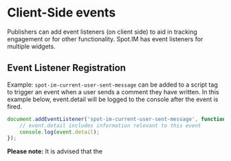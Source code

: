 # Client-Side events
Publishers can add event listeners (on client side) to aid in tracking engagement or for other functionality. Spot.IM has event listeners for multiple widgets. 

## Event Listener Registration
Example: `spot-im-current-user-sent-message` can be added to a script tag to trigger an event when a user sends a comment they have written. In this example below, event.detail will be logged to the console after the event is fired. 

```javascript
document.addEventListener('spot-im-current-user-sent-message', function(event) {
    // event.detail includes information relevant to this event
    console.log(event.detail);
});
```

**Please note:** It is advised that the <script> element is kept within the header. Any events that occurr before the listener registration will be lost. Make sure events are registered as early as possible, and before Spot.IM loads. 
    Multiple events can be used within a single script tag. 


## Conversation Events References
##### `spot-im-api-ready`
Notifies that the public API, such as SSO, is ready.

##### `spot-im-conversation-loaded`
The Conversation is loaded on the page.

##### `spot-im-current-user-typing-start`
The user has started typing a comment.

##### `spot-im-current-user-typing-end`
The user has finished typing a comment.

##### `spot-im-current-user-sent-message`
The user has clicked on the "Post" button.

##### `spot-im-profile-drop-down`
The user has clicked on the profile dropDown menu. Event details include the details of the user.

##### `spot-im-clicked-settings`
The user has clicked on the "Settings" button in the profile context menu. Event details include the details of the user.

##### `spot-im-clicked-privacy`
The user has clicked on the "Privacy" button. in the profile context menu.

##### `spot-im-clicked-article-link-profile`
The user has clicked on an article from a user's history view. Event details include the article's URL.

##### `spot-im-sort-by-drop-down`
The user has clicked on the sort dropdown.

##### `spot-im-sort-by-select`
The user has changed the sorting of the conversation.

##### `spot-im-notification-drop-down-link`
The user has opened the notification inbox.

##### `spot-im-user-clicked-reply`
The user has started to reply a comment on the conversation.

##### `spot-im-clicked-like-thumbs-up`
The user has clicked the "Like" button.

##### `spot-im-clicked-like-thumbs-down`
The user has clicked the "Disike" button.

##### `spot-im-clicked-like-details`
The user has opened the list of likers. Event details include the comment's ID.

##### `spot-im-share-drop-down`
The user has clicked on the "Share" button

##### `spot-im-share-type`
The user has chosen to share the comment on a specific option. Event details include which share option was chosen.

##### `spot-im-clicked-flag`
The user has clicked on the "Report" option.

##### `spot-im-show-more-comments-clicked`
The user has clicked on the "Show More Comments" button.

##### `spot-im-show-more-replies-clicked`
The user has clicked on the "Show More Replies" button. Event details include the parent ID of the replies.

##### `spot-im-open-user-profile`
The user has clicked on the "View Profile" button of a specific user. Event details include the User ID.

##### `spot-im-login-start`
The user initialized a log in process.

##### `spot-im-post-login`
The user has logged in to the system.
`event.detail`:
```javascript
{
  currentUser: {
    email,
    socialNetworks: [],
    username
  }
}
```

##### `spot-im-user-logout`
The user initialized a log out process.

##### `spot-im-user-up-vote-click`
The user has clicked to up vote a comment.

##### `spot-im-user-down-vote-click`
The user has clicked to down vote a comment.

##### `spot-im-user-notifications-click`
The user has clicked on the notifications icon (the bell icon).

##### `spot-im-frame-entity-load`
The user has clicked on a Twitter or Instagram "Show" button in a comment (this occurs on mobile layout).

##### `spot-im-frame-resize`
The iframe, which holds Spot.IM Conversation, was resized.
`event.detail`:
```javascript
{
  height,
  iframe,
  type,
  width
}
```

##### `spot-im-modals-height`
A user had triggered a modal opening. This event includes the height of the modal.
`event.detail`:
```javascript
{
  height
}
```
##### `spot-im-open-user-profile`
The user opened the user profile screen.
`event.detail`:
```javascript
{
  userId
}
```

## Conversation and Live Blog Events References
##### `spot-im-realtime-new-message`
A new message appeared in the Conversation or the Live Blog in real-time.
`event.detail`:
```javascript
{
  source: 'live-blog' [or:] 'conversation',

  // eventCode and postId are mutually exclusive  
  // if source="live-blog":
  eventCode: '...live blog eventCode...',
  // if source="conversation":
  postId: '...conversation postId...',

  fromUser: {
    // common to live-blog and conversation
    id: '...Spot.IM user ID',
    username: '...username...',
    displayName: '...display name (can be null)...',

    // only for source="live-blog":
   isReporter: true [or:] false
  },
  message: {
    type: 'comment' [or] 'reply',
    time: 'JS timestamp...'
  }
}
```

##### `spot-im-user-click`
The user has clicked on any object on the page with the a "spot-im-class" attribute.
`event.detail`:
```javascript
{
  elementTop,
  spotImClass
}
```


## Popular-in-the-Community
Spot.IM has added Javascript listeners to the Popular-in-the-Community Widget.

##### `spot-im-recirculation-item-clicked`
Recirculation item click

##### `spot-im-recirculation-left-clicked`
Left navigation arrow click

##### `spot-im-recirculation-right-clicked`
Right navigation arrow click

##### `spot-im-recirculation-loaded`
Recirculation loaded

##### `spot-im-recirculation-viewed`
Recirculation viewed 

## Spotlight
Spot.IM has added Javascript listeners to the Spotlight Widget.

##### `spot-im-spotlight-CTA-click`
The user has clicked on the Comment button. 
`event.detail`:
```javascript
{
  type,
  referrerUrl
}
```


## Recipes
### Get user emails upon login

```javascript
<script>
document.addEventListener('spot-im-post-login', function(event) {
    var currentUser = event.detail.currentUser; // currentUser contains details about logged in user
    console.log(currentUser.username + ', ' + currentUser.email + ', ' + currentUser.socialNetworks.join(' | '));
});
</script>
```
